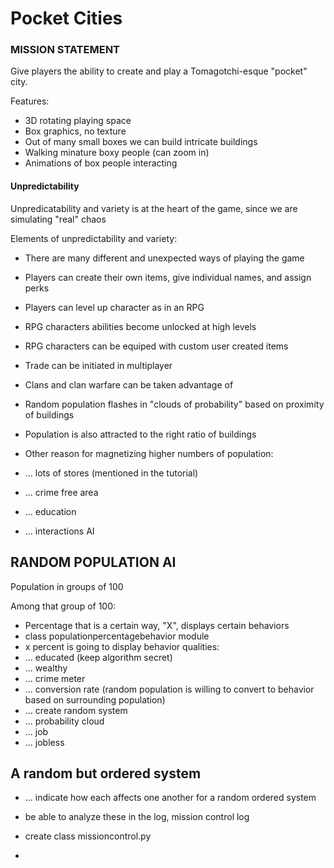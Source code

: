 <h1> Pocket Cities </h1>

<h3> MISSION STATEMENT </h3>

Give players the ability to create and play a Tomagotchi-esque "pocket" city. 

Features:

  - 3D rotating playing space
  - Box graphics, no texture 
  - Out of many small boxes we can build intricate buildings
  - Walking minature boxy people (can zoom in)
  - Animations of box people interacting
  

<h4> Unpredictability </h4>

Unpredicatability and variety is at the heart of the game, since we are simulating "real" chaos 

Elements of unpredictability and variety:
  - There are many different and unexpected ways of playing the game
  - Players can create their own items, give individual names, and assign perks
  - Players can level up character as in an RPG
  - RPG characters abilities become unlocked at high levels 
  - RPG characters can be equiped with custom user created items 
  - Trade can be initiated in multiplayer
  - Clans and clan warfare can be taken advantage of 
  
  - Random population flashes in "clouds of probability" based on proximity of buildings
  - Population is also attracted to the right ratio of buildings
  - Other reason for magnetizing higher numbers of population:
  - ... lots of stores (mentioned in the tutorial) 
  - ... crime free area
  - ... education
  - ... interactions AI

<H2> RANDOM POPULATION AI </H2>

Population in groups of 100


Among that group of 100: 
  - Percentage that is a certain way, "X", displays certain behaviors
  - class populationpercentagebehavior module 
  - x percent is going to display behavior qualities: 
  - ... educated (keep algorithm secret) 
  - ... wealthy
  - ... crime meter
  - ... conversion rate (random population is willing to convert to behavior based on surrounding population)
  - ... create random system
  - ... probability cloud
  - ... job
  - ... jobless

<h2> A random but ordered system </h2>

  - ... indicate how each affects one another for a random ordered system
  
  - be able to analyze these in the log, mission control log
  - create class missioncontrol.py 
  - 
  
  
